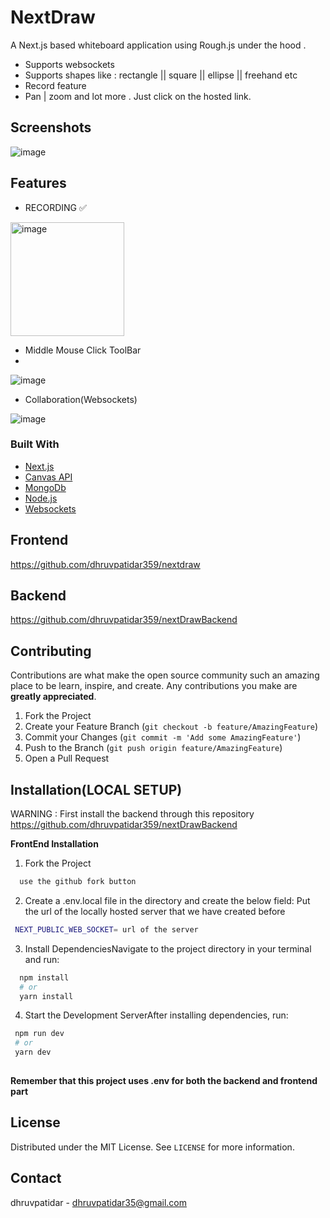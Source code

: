 
# NextDraw

A Next.js based whiteboard application using Rough.js under the hood . 
- Supports websockets
- Supports shapes like : rectangle || square || ellipse || freehand etc
- Record feature
- Pan | zoom and lot more . Just click on the hosted link.






## Screenshots

![image](https://github.com/dhruvpatidar359/nextdraw/assets/103873587/19f1fa93-8b93-4713-adc5-306605bb8a6f)


## Features

- RECORDING ✅
  
<img width="182" alt="image" src="https://github.com/dhruvpatidar359/nextdraw/assets/103873587/64637de6-60e6-4192-99a5-054864edb6e2">


- Middle Mouse Click ToolBar
- 
 ![image](https://github.com/dhruvpatidar359/nextdraw/assets/103873587/9ba4a9e8-3397-4c89-91da-0932d2012d90)


- Collaboration(Websockets)
  
![image](https://github.com/dhruvpatidar359/nextdraw/assets/103873587/b33557e4-c205-4785-b3f8-4c6f1be50951)



### Built With
* [Next.js]()
* [Canvas API]()
* [MongoDb]()
* [Node.js]()
* [Websockets]()



## Frontend
https://github.com/dhruvpatidar359/nextdraw
## Backend 
https://github.com/dhruvpatidar359/nextDrawBackend





## Contributing

Contributions are what make the open source community such an amazing place to be learn, inspire, and create. Any contributions you make are **greatly appreciated**.

1. Fork the Project
2. Create your Feature Branch (`git checkout -b feature/AmazingFeature`)
3. Commit your Changes (`git commit -m 'Add some AmazingFeature'`)
4. Push to the Branch (`git push origin feature/AmazingFeature`)
5. Open a Pull Request

   
## Installation(LOCAL SETUP)

WARNING : First install the backend through this repository 
https://github.com/dhruvpatidar359/nextDrawBackend



**FrontEnd Installation**

1. Fork the Project

```bash
  use the github fork button
```
2. Create a .env.local file in the directory and create the below field: Put the url of the locally  hosted server that we have created before

```bash
 NEXT_PUBLIC_WEB_SOCKET= url of the server
```


3. Install DependenciesNavigate to the project directory in your terminal and run:


```bash
  npm install
  # or
  yarn install
```

4. Start the Development ServerAfter installing dependencies, run:

```bash
 npm run dev
 # or
 yarn dev
 
```



**Remember that this project uses .env for both the backend and frontend part**



## License

Distributed under the MIT License. See `LICENSE` for more information.




## Contact

dhruvpatidar - dhruvpatidar35@gmail.com
